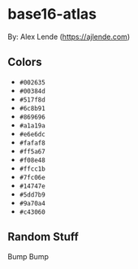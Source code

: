 # base16-atlas

By: Alex Lende (https://ajlende.com)

## Colors

* `#002635`
* `#00384d`
* `#517f8d`
* `#6c8b91`
* `#869696`
* `#a1a19a`
* `#e6e6dc`
* `#fafaf8`
* `#ff5a67`
* `#f08e48`
* `#ffcc1b`
* `#7fc06e`
* `#14747e`
* `#5dd7b9`
* `#9a70a4`
* `#c43060`

## Random Stuff

Bump
Bump
